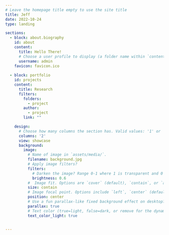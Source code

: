 ```yaml
---
# Leave the homepage title empty to use the site title
title: Jeff
date: 2022-10-24
type: landing

sections:
  - block: about.biography
    id: about
    content:
      title: Hello There!
      # Choose a user profile to display (a folder name within `content/authors/`)
      username: admin
    favicon: favicon.ico
      
  - block: portfolio
    id: projects
    content:
      title: Research
      filters:
        folders:
          - project
        author:
          - project
        link: ""

    design:
      # Choose how many columns the section has. Valid values: '1' or '2'.
      columns: '2'
      view: showcase
      background:
        image:
          # Name of image in `assets/media/`.
          filename: background.jpg
          # Apply image filters?
          filters:
            # Darken the image? Range 0-1 where 1 is transparent and 0 is opaque.
            brightness: 0.6
          #  Image fit. Options are `cover` (default), `contain`, or `actual` size.
          size: contain
          # Image focal point. Options include `left`, `center` (default), or `right`.
          position: center
          # Use a fun parallax-like fixed background effect on desktop? true/false
          parallax: true
          # Text color (true=light, false=dark, or remove for the dynamic theme color).
          text_color_light: true
      

---
```

